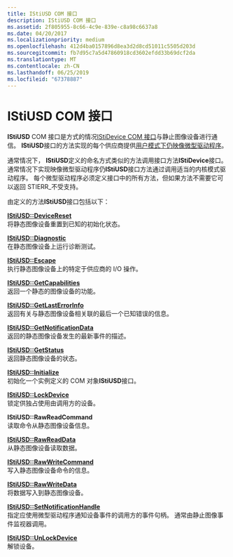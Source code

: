 ```yaml
---
title: IStiUSD COM 接口
description: IStiUSD COM 接口
ms.assetid: 2f805955-8c66-4c9e-839e-c8a98c6637a8
ms.date: 04/20/2017
ms.localizationpriority: medium
ms.openlocfilehash: 412d4ba0157896d8ea3d2d8cd51011c5505d203d
ms.sourcegitcommit: fb7d95c7a5d47860918cd3602efdd33b69dcf2da
ms.translationtype: MT
ms.contentlocale: zh-CN
ms.lasthandoff: 06/25/2019
ms.locfileid: "67378887"
---
```

# <a name="istiusd-com-interface"></a>IStiUSD COM 接口





**IStiUSD** COM 接口是方式的情况[IStiDevice COM 接口](istidevice-com-interface.md)与静止图像设备进行通信。 **IStiUSD**接口的方法实现的每个供应商提供[用户模式下仍映像微型驱动程序](overview-of-sti-components.md#ddk-user-mode-still-image-minidrivers-si)。

通常情况下， **IStiUSD**定义的命名方式类似的方法调用接口方法**IStiDevice**接口。 通常情况下实现映像微型驱动程序仍**IStiUSD**接口方法通过调用适当的内核模式驱动程序。 每个微型驱动程序必须定义接口中的所有方法，但如果方法不需要它可以返回 STIERR\_不受支持。

由定义的方法**IStiUSD**接口包括以下：

<a href="" id="istiusd--devicereset"></a>[**IStiUSD::DeviceReset**](https://docs.microsoft.com/windows-hardware/drivers/ddi/content/stiusd/nf-stiusd-istiusd-devicereset)  
将静态图像设备重置到已知的初始化状态。

<a href="" id="istiusd--diagnostic"></a>[**IStiUSD::Diagnostic**](https://docs.microsoft.com/windows-hardware/drivers/ddi/content/stiusd/nf-stiusd-istiusd-diagnostic)  
在静态图像设备上运行诊断测试。

<a href="" id="istiusd--escape"></a>[**IStiUSD::Escape**](https://docs.microsoft.com/windows-hardware/drivers/ddi/content/stiusd/nf-stiusd-istiusd-escape)  
执行静态图像设备上的特定于供应商的 I/O 操作。

<a href="" id="istiusd--getcapabilities"></a>[**IStiUSD::GetCapabilities**](https://docs.microsoft.com/windows-hardware/drivers/ddi/content/stiusd/nf-stiusd-istiusd-getcapabilities)  
返回一个静态的图像设备的功能。

<a href="" id="istiusd--getlasterrorinfo"></a>[**IStiUSD::GetLastErrorInfo**](https://docs.microsoft.com/windows-hardware/drivers/ddi/content/stiusd/nf-stiusd-istiusd-getlasterrorinfo)  
返回有关与静态图像设备相关联的最后一个已知错误的信息。

<a href="" id="istiusd--getnotificationdata"></a>[**IStiUSD::GetNotificationData**](https://docs.microsoft.com/windows-hardware/drivers/ddi/content/stiusd/nf-stiusd-istiusd-getnotificationdata)  
返回的静态图像设备发生的最新事件的描述。

<a href="" id="istiusd--getstatus"></a>[**IStiUSD::GetStatus**](https://docs.microsoft.com/windows-hardware/drivers/ddi/content/stiusd/nf-stiusd-istiusd-getstatus)  
返回静态图像设备的状态。

<a href="" id="istiusd--initialize"></a>[**IStiUSD::Initialize**](https://docs.microsoft.com/windows-hardware/drivers/ddi/content/stiusd/nf-stiusd-istiusd-initialize)  
初始化一个实例定义的 COM 对象**IStiUSD**接口。

<a href="" id="istiusd--lockdevice"></a>[**IStiUSD::LockDevice**](https://docs.microsoft.com/windows-hardware/drivers/ddi/content/stiusd/nf-stiusd-istiusd-lockdevice)  
锁定供独占使用由调用方的设备。

<a href="" id="istiusd--rawreadcommand"></a>**IStiUSD::RawReadCommand**  
读取命令从静态图像设备信息。

<a href="" id="istiusd--rawreaddata"></a>[**IStiUSD::RawReadData**](https://docs.microsoft.com/windows-hardware/drivers/ddi/content/stiusd/nf-stiusd-istiusd-rawreaddata)  
从静态图像设备读取数据。

<a href="" id="istiusd--rawwritecommand"></a>[**IStiUSD::RawWriteCommand**](https://docs.microsoft.com/windows-hardware/drivers/ddi/content/stiusd/nf-stiusd-istiusd-rawwritecommand)  
写入静态图像设备命令的信息。

<a href="" id="istiusd--rawwritedata"></a>[**IStiUSD::RawWriteData**](https://docs.microsoft.com/windows-hardware/drivers/ddi/content/stiusd/nf-stiusd-istiusd-rawwritedata)  
将数据写入到静态图像设备。

<a href="" id="istiusd--setnotificationhandle"></a>[**IStiUSD::SetNotificationHandle**](https://docs.microsoft.com/windows-hardware/drivers/ddi/content/stiusd/nf-stiusd-istiusd-setnotificationhandle)  
指定应使用微型驱动程序通知设备事件的调用方的事件句柄。 通常由静止图像事件监视器调用。

<a href="" id="istiusd--unlockdevice"></a>[**IStiUSD::UnLockDevice**](https://docs.microsoft.com/windows-hardware/drivers/ddi/content/stiusd/nf-stiusd-istiusd-unlockdevice)  
解锁设备。

 

 




